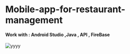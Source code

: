  # Mobile-app-for-restaurant-management
 #### Work with : Android Studio ,Java , API , FireBase
![yyyy](https://user-images.githubusercontent.com/114807981/209453079-74c7d37d-4773-4452-b14b-7c8fbf5d9d7d.PNG)

